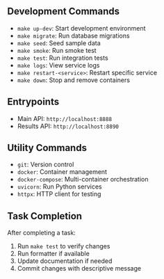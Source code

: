 ## Development Commands

- `make up-dev`: Start development environment
- `make migrate`: Run database migrations
- `make seed`: Seed sample data
- `make smoke`: Run smoke test
- `make test`: Run integration tests
- `make logs`: View service logs
- `make restart-<service>`: Restart specific service
- `make down`: Stop and remove containers

## Entrypoints

- Main API: `http://localhost:8888`
- Results API: `http://localhost:8890`

## Utility Commands

- `git`: Version control
- `docker`: Container management
- `docker-compose`: Multi-container orchestration
- `uvicorn`: Run Python services
- `httpx`: HTTP client for testing

## Task Completion

After completing a task:
1. Run `make test` to verify changes
2. Run formatter if available
3. Update documentation if needed
4. Commit changes with descriptive message